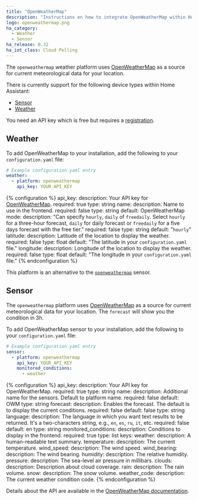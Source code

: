 ```yaml
---
title: "OpenWeatherMap"
description: "Instructions on how to integrate OpenWeatherMap within Home Assistant."
logo: openweathermap.png
ha_category:
  - Weather
  - Sensor
ha_release: 0.32
ha_iot_class: Cloud Polling
---
```


The `openweathermap` weather platform uses [OpenWeatherMap](http://openweathermap.org/) as a source for current meteorological data for your location.

There is currently support for the following device types within Home Assistant:

- [Sensor](#sensor)
- [Weather](#weather)

You need an API key which is free but requires a [registration](http://home.openweathermap.org/users/sign_up).

## Weather

To add OpenWeatherMap to your installation, add the following to your `configuration.yaml` file:

```yaml
# Example configuration.yaml entry
weather:
  - platform: openweathermap
    api_key: YOUR_API_KEY
```

{% configuration %}
api_key:
  description: Your API key for [OpenWeatherMap](http://openweathermap.org/).
  required: true
  type: string
name:
  description: Name to use in the frontend.
  required: false
  type: string
  default: OpenWeatherMap
mode:
  description: "Can specify `hourly`, `daily` of `freedaily`. Select `hourly` for a three-hour forecast, `daily` for daily forecast or `freedaily` for a five days forecast with the free tier."
  required: false
  type: string
  default: "`hourly`"
latitude:
  description: Latitude of the location to display the weather.
  required: false
  type: float
  default: "The latitude in your `configuration.yaml` file."
longitude:
  description: Longitude of the location to display the weather.
  required: false
  type: float
  default: "The longitude in your `configuration.yaml` file."
{% endconfiguration %}

<div class='note'>

This platform is an alternative to the [`openweathermap`](/components/openweathermap#sensor) sensor.

</div>

## Sensor

The `openweathermap` platform uses [OpenWeatherMap](http://openweathermap.org/) as a source for current meteorological data for your location. The `forecast` will show you the condition in 3h.

To add OpenWeatherMap sensor to your installation, add the following to your `configuration.yaml` file:

```yaml
# Example configuration.yaml entry
sensor:
  - platform: openweathermap
    api_key: YOUR_API_KEY
    monitored_conditions:
      - weather
```

{% configuration %}
api_key:
  description: Your API key for OpenWeatherMap.
  required: true
  type: string
name:
  description: Additional name for the sensors. Default to platform name.
  required: false
  default: OWM
  type: string
forecast:
  description: Enables the forecast. The default is to display the current conditions.
  required: false
  default: false
  type: string
language:
  description: The language in which you want text results to be returned. It's a two-characters string, e.g., `en`, `es`, `ru`, `it`, etc.
  required: false
  default: en
  type: string
monitored_conditions:
  description: Conditions to display in the frontend.
  required: true
  type: list
  keys:
    weather:
      description: A human-readable text summary.
    temperature:
      description: The current temperature.
    wind_speed:
      description: The wind speed.
    wind_bearing:
      description: The wind bearing.
    humidity:
      description: The relative humidity.
    pressure:
      description: The sea-level air pressure in millibars.
    clouds:
      description: Description about cloud coverage.
    rain:
      description: The rain volume.
    snow:
      description: The snow volume.
    weather_code:
      description: The current weather condition code.
{% endconfiguration %}

Details about the API are available in the [OpenWeatherMap documentation](http://openweathermap.org/api).
